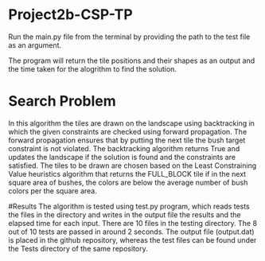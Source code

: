 # Project2b-CSP-TP

Run the main.py file from the terminal by providing the path to the test file as an argument.

The program will return the tile positions and their shapes as an output and the time taken for the alogrithm to find the solution.

# Search Problem
In this algorithm the tiles are drawn on the landscape using backtracking in which the given constraints are checked using forward propagation. The forward propagation ensures that by putting the next tile the bush target constraint is not violated. The backtracking algorithm returns True and updates the landscape if the solution is found and the constraints are satisfied. The tiles to be drawn are chosen based on the Least Constraining Value heuristics algorithm that returns the FULL_BLOCK tile if in the next square area of bushes, the colors are below the average number of bush colors per the square area.

#Results
The algorithm is tested using test.py program, which reads tests the files in the directory and writes in the output file the results and the elapsed time for each input. There are 10 files in the testing directory. The 8 out of 10 tests are passed in around 2 seconds. The output file (output.dat) is placed in the github repository, whereas the test files can be found under the Tests directory of the same repository.
